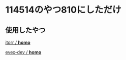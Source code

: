 # 114514のやつ810にしただけ

## 使用したやつ

[itorr / **homo**](https://github.com/itorr/homo)

[evex-dev / **homo**](https://github.com/evex-dev/homo)
